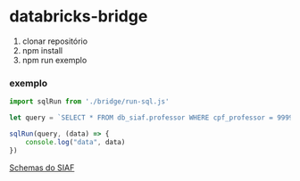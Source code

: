 # databricks-bridge

1. clonar repositório
2. npm install
3. npm run exemplo

### exemplo

~~~javascript
import sqlRun from './bridge/run-sql.js'

let query = `SELECT * FROM db_siaf.professor WHERE cpf_professor = 99999999`

sqlRun(query, (data) => {
    console.log("data", data)
})
~~~

[Schemas do SIAF]("https://github.com/ecossistemaanima/databricks-bridge/blob/main/siaf/siaf-schemas.json")